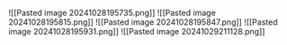 ![[Pasted image 20241028195735.png]]
![[Pasted image 20241028195815.png]]
![[Pasted image 20241028195847.png]]
![[Pasted image 20241028195931.png]]
![[Pasted image 20241029211128.png]]


